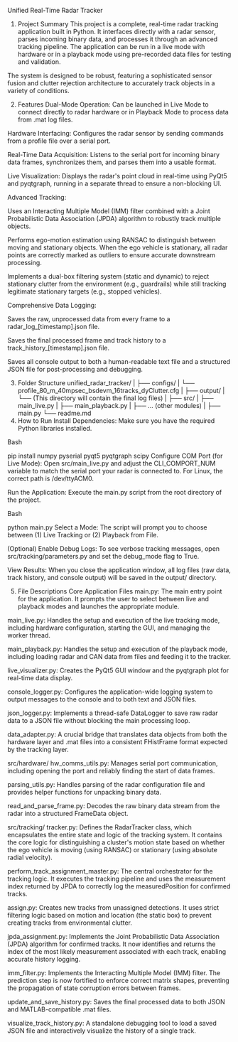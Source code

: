 Unified Real-Time Radar Tracker
1. Project Summary
This project is a complete, real-time radar tracking application built in Python. It interfaces directly with a radar sensor, parses incoming binary data, and processes it through an advanced tracking pipeline. The application can be run in a live mode with hardware or in a playback mode using pre-recorded data files for testing and validation.

The system is designed to be robust, featuring a sophisticated sensor fusion and clutter rejection architecture to accurately track objects in a variety of conditions.

2. Features
Dual-Mode Operation: Can be launched in Live Mode to connect directly to radar hardware or in Playback Mode to process data from .mat log files.

Hardware Interfacing: Configures the radar sensor by sending commands from a profile file over a serial port.

Real-Time Data Acquisition: Listens to the serial port for incoming binary data frames, synchronizes them, and parses them into a usable format.

Live Visualization: Displays the radar's point cloud in real-time using PyQt5 and pyqtgraph, running in a separate thread to ensure a non-blocking UI.

Advanced Tracking:

Uses an Interacting Multiple Model (IMM) filter combined with a Joint Probabilistic Data Association (JPDA) algorithm to robustly track multiple objects.

Performs ego-motion estimation using RANSAC to distinguish between moving and stationary objects. When the ego vehicle is stationary, all radar points are correctly marked as outliers to ensure accurate downstream processing.

Implements a dual-box filtering system (static and dynamic) to reject stationary clutter from the environment (e.g., guardrails) while still tracking legitimate stationary targets (e.g., stopped vehicles).

Comprehensive Data Logging:

Saves the raw, unprocessed data from every frame to a radar_log_[timestamp].json file.

Saves the final processed frame and track history to a track_history_[timestamp].json file.

Saves all console output to both a human-readable text file and a structured JSON file for post-processing and debugging.

3. Folder Structure
unified_radar_tracker/
|
├── configs/
|   └── profile_80_m_40mpsec_bsdevm_16tracks_dyClutter.cfg
|
├── output/
|   └── (This directory will contain the final log files)
|
├── src/
|   ├── main_live.py
|   ├── main_playback.py
|   ├── ... (other modules)
|
├── main.py
└── readme.md
4. How to Run
Install Dependencies: Make sure you have the required Python libraries installed.

Bash

pip install numpy pyserial pyqt5 pyqtgraph scipy
Configure COM Port (for Live Mode): Open src/main_live.py and adjust the CLI_COMPORT_NUM variable to match the serial port your radar is connected to. For Linux, the correct path is /dev/ttyACM0.

Run the Application: Execute the main.py script from the root directory of the project.

Bash

python main.py
Select a Mode: The script will prompt you to choose between (1) Live Tracking or (2) Playback from File.

(Optional) Enable Debug Logs: To see verbose tracking messages, open src/tracking/parameters.py and set the debug_mode flag to True.

View Results: When you close the application window, all log files (raw data, track history, and console output) will be saved in the output/ directory.

5. File Descriptions
Core Application Files
main.py: The main entry point for the application. It prompts the user to select between live and playback modes and launches the appropriate module.

main_live.py: Handles the setup and execution of the live tracking mode, including hardware configuration, starting the GUI, and managing the worker thread.

main_playback.py: Handles the setup and execution of the playback mode, including loading radar and CAN data from files and feeding it to the tracker.

live_visualizer.py: Creates the PyQt5 GUI window and the pyqtgraph plot for real-time data display.

console_logger.py: Configures the application-wide logging system to output messages to the console and to both text and JSON files.

json_logger.py: Implements a thread-safe DataLogger to save raw radar data to a JSON file without blocking the main processing loop.

data_adapter.py: A crucial bridge that translates data objects from both the hardware layer and .mat files into a consistent FHistFrame format expected by the tracking layer.

src/hardware/
hw_comms_utils.py: Manages serial port communication, including opening the port and reliably finding the start of data frames.

parsing_utils.py: Handles parsing of the radar configuration file and provides helper functions for unpacking binary data.

read_and_parse_frame.py: Decodes the raw binary data stream from the radar into a structured FrameData object.

src/tracking/
tracker.py: Defines the RadarTracker class, which encapsulates the entire state and logic of the tracking system. It contains the core logic for distinguishing a cluster's motion state based on whether the ego vehicle is moving (using RANSAC) or stationary (using absolute radial velocity).

perform_track_assignment_master.py: The central orchestrator for the tracking logic. It executes the tracking pipeline and uses the measurement index returned by JPDA to correctly log the measuredPosition for confirmed tracks.

assign.py: Creates new tracks from unassigned detections. It uses strict filtering logic based on motion and location (the static box) to prevent creating tracks from environmental clutter.

jpda_assignment.py: Implements the Joint Probabilistic Data Association (JPDA) algorithm for confirmed tracks. It now identifies and returns the index of the most likely measurement associated with each track, enabling accurate history logging.

imm_filter.py: Implements the Interacting Multiple Model (IMM) filter. The prediction step is now fortified to enforce correct matrix shapes, preventing the propagation of state corruption errors between frames.

update_and_save_history.py: Saves the final processed data to both JSON and MATLAB-compatible .mat files.

visualize_track_history.py: A standalone debugging tool to load a saved JSON file and interactively visualize the history of a single track.